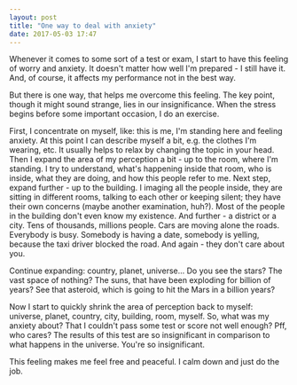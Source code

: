 ```yaml
---
layout: post
title: "One way to deal with anxiety"
date: 2017-05-03 17:47
---
```


Whenever it comes to some sort of a test or exam, I start to have this feeling of worry and anxiety. It doesn't matter how well I'm prepared - I still have it. And, of course, it affects my performance not in the best way.

But there is one way, that helps me overcome this feeling. The key point, though it might sound strange, lies in our insignificance. When the stress begins before some important occasion, I do an exercise. 

First, I concentrate on myself, like: this is me, I'm standing here and feeling anxiety. At this point I can describe myself a bit, e.g. the clothes I'm wearing, etc. It usually helps to relax by changing the topic in your head. Then I expand the area of my perception a bit - up to the room, where I'm standing. I try to understand, what's happening inside that room, who is inside, what they are doing, and how this people refer to me. Next step, expand further - up to the building. I imaging all the people inside, they are sitting in different rooms, talking to each other or keeping silent; they have their own concerns (maybe another examination, huh?). Most of the people in the building don't even know my existence. And further - a district or a city. Tens of thousands, millions people. Cars are moving alone the roads. Everybody is busy. Somebody is having a date, somebody is yelling, because the taxi driver blocked the road. And again - they don't care about you.

Continue expanding: country, planet, universe... Do you see the stars? The vast space of nothing? The suns, that have been exploding for billion of years? See that asteroid, which is going to hit the Mars in a billion years? 

Now I start to quickly shrink the area of perception back to myself: universe, planet, country, city, building, room, myself. So, what was my anxiety about? That I couldn't pass some test or score not well enough? Pff, who cares? The results of this test are so insignificant in comparison to what happens in the universe. You're so insignificant.

This feeling makes me feel free and peaceful. I calm down and just do the job.
